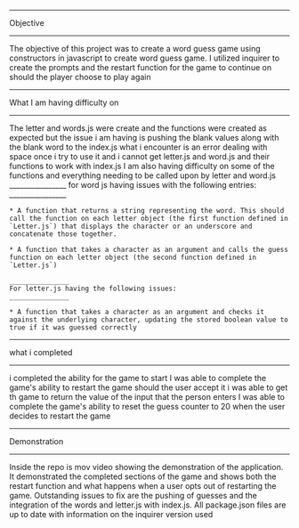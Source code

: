 ____________
Objective
____________

The objective of this project was to create a word guess game using constructors in javascript to create  word guess game.
I utilized inquirer to create the prompts and the restart function for the game to continue on should the player choose to 
play again

_____________
What I am having difficulty on
_____________

The letter and words.js were create and the functions were created as expected but the issue i am having is pushing the blank values along with the blank word to the index.js
what i encounter is an error dealing with space once i try to use it and i cannot get letter.js and word.js and their functions to work with index.js
I am also having difficulty on some of the functions and everything needing to be called upon by letter and word.js
    ________________
    for word js having issues with the following entries:
    ________________

    * A function that returns a string representing the word. This should call the function on each letter object (the first function defined in `Letter.js`) that displays the character or an underscore and concatenate those together.

    * A function that takes a character as an argument and calls the guess function on each letter object (the second function defined in `Letter.js`)

    _______________
    For letter.js having the following issues:
    _______________
    
    * A function that takes a character as an argument and checks it against the underlying character, updating the stored boolean value to true if it was guessed correctly

______________

what i completed
______________

i completed the ability for the game to start 
I was able to complete the game's ability to restart the game should the user accept it 
i was able to get th game to return the value of the input that the person enters 
I was able to complete the game's ability to reset the guess counter to 20 when the user decides to restart the game

______________

Demonstration

______________

Inside the repo is mov video showing the demonstration of the application. It demonstrated the completed sections of the game and shows both the restart function and what happens when 
a user opts out of restarting the game. Outstanding issues to fix are the pushing of guesses and the integration of the words and letter.js with index.js. All package.json files are up to date with information 
on the inquirer version used